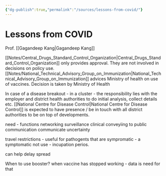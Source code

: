 ```yaml
---
{"dg-publish":true,"permalink":"/sources/lessons-from-covid/"}
---
```



# Lessons from COVID

Prof. [[Gagandeep Kang\|Gagandeep Kang]] 

[[Notes/Central_Drugs_Standard_Control_Organization\|Central_Drugs_Standard_Control_Organization]] only provides approval. They are not involved in decisions on policy use. [[Notes/National_Technical_Advisory_Group_on_Immunization\|National_Technical_Advisory_Group_on_Immunization]] advices Ministry of health on use of vaccines. Decision is taken by Ministry of Health

In case of a disease breakout - in a cluster - the responsibility lies with the employer and district health authorities to do initial analysis, collect details etc. [[National Centre for Disease Control\|National Centre for Disease Control]] is expected to have presence / be in touch with all district authorities to be on top of developments. 

need - functions 
networking 
surveillance 
clinical 
conveyiing to public communication communicate uncertainty 

travel restrictions - useful for pathogents that are sympromatic - a symptomatic not use - incupation perios. 

can help delay spread 

When to use booster? when vaccine has stopped working - data is need for that 

